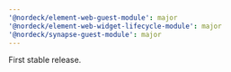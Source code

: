 ```yaml
---
'@nordeck/element-web-guest-module': major
'@nordeck/element-web-widget-lifecycle-module': major
'@nordeck/synapse-guest-module': major
---
```


First stable release.
